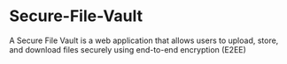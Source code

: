 # Secure-File-Vault
A Secure File Vault is a web application that allows users to upload, store, and download files securely using end-to-end encryption (E2EE)
